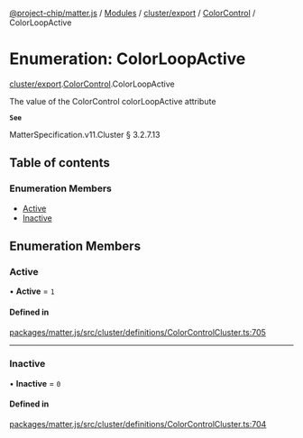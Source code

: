 [@project-chip/matter.js](../README.md) / [Modules](../modules.md) / [cluster/export](../modules/cluster_export.md) / [ColorControl](../modules/cluster_export.ColorControl.md) / ColorLoopActive

# Enumeration: ColorLoopActive

[cluster/export](../modules/cluster_export.md).[ColorControl](../modules/cluster_export.ColorControl.md).ColorLoopActive

The value of the ColorControl colorLoopActive attribute

**`See`**

MatterSpecification.v11.Cluster § 3.2.7.13

## Table of contents

### Enumeration Members

- [Active](cluster_export.ColorControl.ColorLoopActive.md#active)
- [Inactive](cluster_export.ColorControl.ColorLoopActive.md#inactive)

## Enumeration Members

### Active

• **Active** = ``1``

#### Defined in

[packages/matter.js/src/cluster/definitions/ColorControlCluster.ts:705](https://github.com/project-chip/matter.js/blob/904d0c9b952b91f28a21803759c5e5c66ee4d272/packages/matter.js/src/cluster/definitions/ColorControlCluster.ts#L705)

___

### Inactive

• **Inactive** = ``0``

#### Defined in

[packages/matter.js/src/cluster/definitions/ColorControlCluster.ts:704](https://github.com/project-chip/matter.js/blob/904d0c9b952b91f28a21803759c5e5c66ee4d272/packages/matter.js/src/cluster/definitions/ColorControlCluster.ts#L704)
